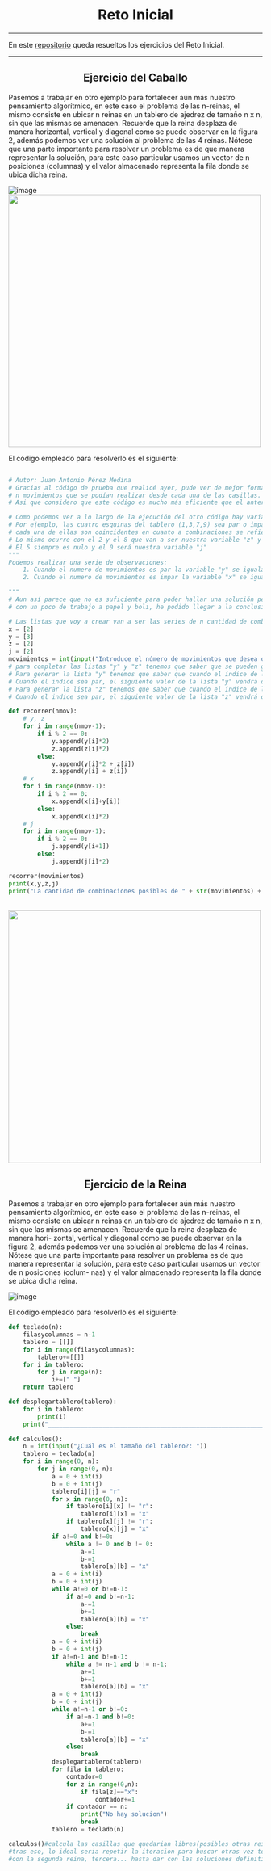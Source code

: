 <h1 align="center">Reto Inicial</h1>

---
En este [repositorio](https://github.com/jmedina28/RetoInicial) queda resueltos los ejercicios del Reto Inicial.
***

<h2 align="center">Ejercicio del Caballo</h2>

Pasemos a trabajar en otro ejemplo para fortalecer aún más nuestro pensamiento algorítmico, en este caso el problema de las n-reinas, el mismo consiste en ubicar n reinas en un tablero de ajedrez de tamaño n x n, sin que las mismas se amenacen. Recuerde que la reina desplaza de manera horizontal, vertical y diagonal como se puede observar en la figura 2, además podemos ver una solución al problema de las 4 reinas. Nótese que una parte importante para resolver un problema es de que manera representar la solución, para este caso particular usamos un vector de n posiciones (columnas) y el valor almacenado representa la fila donde se ubica dicha reina.

![image](https://user-images.githubusercontent.com/91721855/189431913-b1c5e72c-e279-47de-b348-dc41c31146f2.png)
<br>
<img height="500" src="imagenes/1.png" />
<br>

El código empleado para resolverlo es el siguiente:

```python

# Autor: Juan Antonio Pérez Medina
# Gracias al código de prueba que realicé ayer, pude ver de mejor forma el patrón que existía en el tablero y la cantidad de 
# n movimientos que se podían realizar desde cada una de las casillas.
# Asi que considero que este código es mucho más eficiente que el anterior y que practicamente cualquiera que se pueda obtener para la resolución de este problema.

# Como podemos ver a lo largo de la ejecución del otro código hay variables que se comportan de forma parecida.
# Por ejemplo, las cuatro esquinas del tablero (1,3,7,9) sea par o impar la cantidad de movimientos que se pueden realizar desde 
# cada una de ellas son coincidentes en cuanto a combinaciones se refiere asi que podemos llamar a esa variable "x"
# Lo mismo ocurre con el 2 y el 8 que van a ser nuestra variable "z" y con el 4 y el 6 que van a ser nuestra variable "y"
# El 5 siempre es nulo y el 0 será nuestra variable "j"
"""
Podemos realizar una serie de observaciones:
    1. Cuando el numero de movimientos es par la variable "y" se iguala con la "j"
    2. Cuando el numero de movimientos es impar la variable "x" se iguala con la "z" dejando las filas 1 y 3 con los mismos valores.

"""
# Aun así parece que no es suficiente para poder hallar una solución pero combinando la la información obtenida en el código de prueba
# con un poco de trabajo a papel y boli, he podido llegar a la conclusion que vendrá dada en formato imagen después de esta solución.

# Las listas que voy a crear van a ser las series de n cantidad de combinaciones posibles para i movimientos correspondientes a cada una de las casillas del tablero.
x = [2]
y = [3]
z = [2]
j = [2]
movimientos = int(input("Introduce el número de movimientos que desea que incluya sus combinaciones: "))
# para completar las listas "y" y "z" tenemos que saber que se pueden generar cruzando datos entre ellas.
# Para generar la lista "y" tenemos que saber que cuando el indice de la lista "y" es impar, el siguiente valor de la lista "y" será el doble del anterior
# Cuando el indice sea par, el siguiente valor de la lista "y" vendrá dado por la suma del valor anterior multiplicado por 2 y el valor de la lista "z" en la misma posición.
# Para generar la lista "z" tenemos que saber que cuando el indice de la lista "z" es impar, el siguiente valor de la lista "z" será el doble del anterior
# Cuando el indice sea par, el siguiente valor de la lista "z" vendrá dado por la suma del valor anterior con el valor de la lista "y" en la misma posición.

def recorrer(nmov):
    # y, z
    for i in range(nmov-1):
        if i % 2 == 0: 
            y.append(y[i]*2)
            z.append(z[i]*2)
        else:
            y.append(y[i]*2 + z[i])
            z.append(y[i] + z[i])
    # x
    for i in range(nmov-1):
        if i % 2 == 0:
            x.append(x[i]+y[i])
        else:
            x.append(x[i]*2)
    # j
    for i in range(nmov-1):
        if i % 2 == 0:           
            j.append(y[i+1])  
        else:         
            j.append(j[i]*2)

recorrer(movimientos)
print(x,y,z,j)
print("La cantidad de combinaciones posibles de " + str(movimientos) + " es de " + str(x[-1]*4+y[-1]*2+z[-1]*2+j[-1]))
```
<br>
<img height="500" src="imagenes/IMG_2383.jpg" />
<br>

<h2 align="center">Ejercicio de la Reina</h2>

Pasemos a trabajar en otro ejemplo para fortalecer aún más nuestro pensamiento algorítmico, en este caso el problema de las n-reinas, el mismo consiste en ubicar n reinas en un tablero de ajedrez de tamaño n x n, sin que las mismas se amenacen. Recuerde que la reina desplaza de manera hori- zontal, vertical y diagonal como se puede observar en la figura 2, además podemos ver una solución al problema de las 4 reinas. Nótese que una parte importante para resolver un problema es de que manera representar la solución, para este caso particular usamos un vector de n posiciones (colum- nas) y el valor almacenado representa la fila donde se ubica dicha reina.

![image](https://user-images.githubusercontent.com/91721855/189432017-53b0d17a-ffad-40e5-b2ae-361dccce7f67.png)

El código empleado para resolverlo es el siguiente:

```python
def teclado(n):
    filasycolumnas = n-1
    tablero = [[]]
    for i in range(filasycolumnas):
        tablero+=[[]]
    for i in tablero:
        for j in range(n):
            i+=[" "]
    return tablero

def desplegartablero(tablero):
    for i in tablero:
        print(i)
    print("____________________________________________________________________")

def calculos():
    n = int(input("¿Cuál es el tamaño del tablero?: "))
    tablero = teclado(n)
    for i in range(0, n):
        for j in range(0, n):
            a = 0 + int(i)
            b = 0 + int(j)
            tablero[i][j] = "r"
            for x in range(0, n):
                if tablero[i][x] != "r":
                    tablero[i][x] = "x"
                if tablero[x][j] != "r":
                    tablero[x][j] = "x"
            if a!=0 and b!=0:
                while a != 0 and b != 0:
                    a-=1
                    b-=1
                    tablero[a][b] = "x"
            a = 0 + int(i)
            b = 0 + int(j)
            while a!=0 or b!=n-1:
                if a!=0 and b!=n-1:
                    a-=1
                    b+=1
                    tablero[a][b] = "x"
                else:
                    break
            a = 0 + int(i)
            b = 0 + int(j)
            if a!=n-1 and b!=n-1:
                while a != n-1 and b != n-1:
                    a+=1
                    b+=1
                    tablero[a][b] = "x"
            a = 0 + int(i)
            b = 0 + int(j)
            while a!=n-1 or b!=0:
                if a!=n-1 and b!=0:
                    a+=1
                    b-=1
                    tablero[a][b] = "x"
                else:
                    break
            desplegartablero(tablero)
            for fila in tablero:
                contador=0
                for z in range(0,n):
                    if fila[z]=="x":
                        contador+=1
                if contador == n:
                    print("No hay solucion")
                    break
            tablero = teclado(n)

calculos()#calcula las casillas que quedarian libres(posibles otras reinas) en un tablero nxn
#tras eso, lo ideal seria repetir la iteracion para buscar otras vez todas las posibles combinaciones
#con la segunda reina, tercera... hasta dar con las soluciones definitivas y contar cuantas hay por tablero
```
